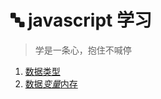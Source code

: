 <!--
 * @Author: DuYa
 * @LastEditors: DuYa
 -->

# 🔤 javascript 学习

> 学是一条心，抱住不喊停

1. [数据类型](./数据类型.md)
2. [数据*变量*内存](./数据_变量_内存.md)
